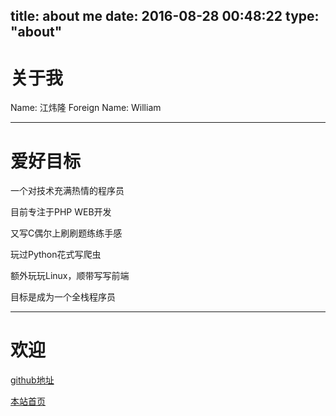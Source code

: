 title: about me
date: 2016-08-28 00:48:22
type: "about"
---
# 关于我

Name: 江炜隆
Foreign Name: William

***

# 爱好目标

一个对技术充满热情的程序员

目前专注于PHP WEB开发

又写C偶尔上刷刷题练练手感

玩过Python花式写爬虫

额外玩玩Linux，顺带写写前端

目标是成为一个全栈程序员
***

# 欢迎

[github地址](https://github.com/kong36088)

[本站首页](http://www.jwlchina.cn)